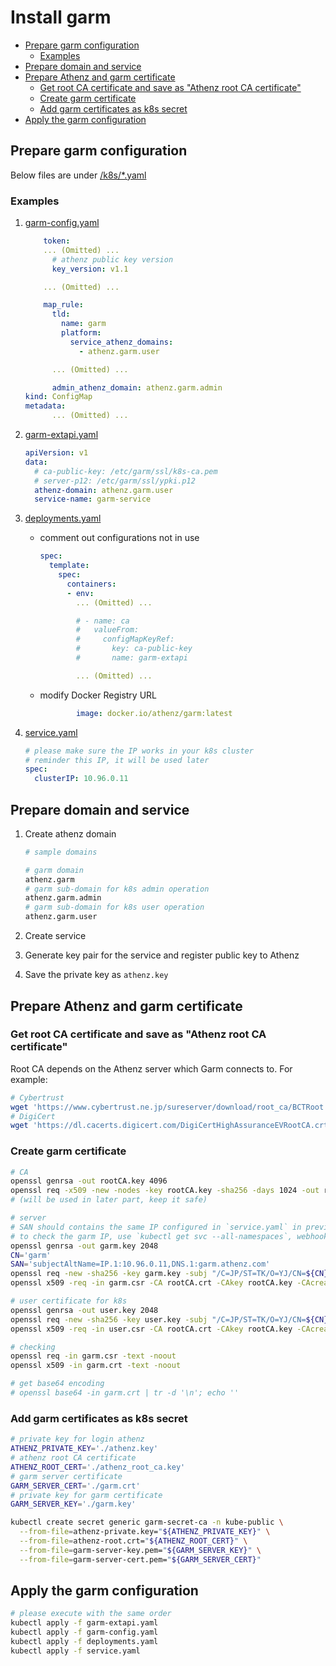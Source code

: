 # Install garm

<!-- TOC -->

- [Prepare garm configuration](#prepare-garm-configuration)
  - [Examples](#examples)
- [Prepare domain and service](#prepare-domain-and-service)
- [Prepare Athenz and garm certificate](#prepare-athenz-and-garm-certificate)
  - [Get root CA certificate and save as "Athenz root CA certificate"](#get-root-ca-certificate-and-save-as-athenz-root-ca-certificate)
  - [Create garm certificate](#create-garm-certificate)
  - [Add garm certificates as k8s secret](#add-garm-certificates-as-k8s-secret)
- [Apply the garm configuration](#apply-the-garm-configuration)

<!-- /TOC -->

## Prepare garm configuration

Below files are under [/k8s/\*.yaml](../../k8s)

### Examples

1. [garm-config.yaml](../../k8s/garm-config.yaml)

    ```yaml
        token:
        ... (Omitted) ...
          # athenz public key version
          key_version: v1.1

        ... (Omitted) ...

        map_rule:
          tld:
            name: garm
            platform:
              service_athenz_domains: 
                - athenz.garm.user

          ... (Omitted) ...

          admin_athenz_domain: athenz.garm.admin
    kind: ConfigMap
    metadata:
          ... (Omitted) ...
    ```

1. [garm-extapi.yaml](../../k8s/garm-extapi.yaml)

    ```yaml
    apiVersion: v1
    data:
      # ca-public-key: /etc/garm/ssl/k8s-ca.pem
      # server-p12: /etc/garm/ssl/ypki.p12
      athenz-domain: athenz.garm.user
      service-name: garm-service
    ```

1. [deployments.yaml](../../k8s/deployments.yaml)
    - comment out configurations not in use

        ```yaml
        spec:
          template:
            spec:
              containers:
              - env:
                ... (Omitted) ...

                # - name: ca
                #   valueFrom:
                #     configMapKeyRef:
                #       key: ca-public-key
                #       name: garm-extapi

                ... (Omitted) ...
        ```

    - modify Docker Registry URL

        ```yaml
                image: docker.io/athenz/garm:latest
        ```

1. [service.yaml](../../k8s/service.yaml)

    ```yaml
    # please make sure the IP works in your k8s cluster
    # reminder this IP, it will be used later
    spec:
      clusterIP: 10.96.0.11
    ```

## Prepare domain and service

1. Create athenz domain

    ```bash
    # sample domains

    # garm domain
    athenz.garm
    # garm sub-domain for k8s admin operation
    athenz.garm.admin
    # garm sub-domain for k8s user operation
    athenz.garm.user
    ```

1. Create service
1. Generate key pair for the service and register public key to Athenz
1. Save the private key as `athenz.key`

## Prepare Athenz and garm certificate

### Get root CA certificate and save as "Athenz root CA certificate"
Root CA depends on the Athenz server which Garm connects to.  For example:

```bash
# Cybertrust
wget 'https://www.cybertrust.ne.jp/sureserver/download/root_ca/BCTRoot.txt' -O ./athenz_root_ca.key
# DigiCert
wget 'https://dl.cacerts.digicert.com/DigiCertHighAssuranceEVRootCA.crt' -O ./athenz_root_ca.key
```

### Create garm certificate

```bash
# CA
openssl genrsa -out rootCA.key 4096
openssl req -x509 -new -nodes -key rootCA.key -sha256 -days 1024 -out rootCA.crt
# (will be used in later part, keep it safe)

# server
# SAN should contains the same IP configured in `service.yaml` in previous part
# to check the garm IP, use `kubectl get svc --all-namespaces`, webhook use IP only
openssl genrsa -out garm.key 2048
CN='garm'
SAN='subjectAltName=IP.1:10.96.0.11,DNS.1:garm.athenz.com'
openssl req -new -sha256 -key garm.key -subj "/C=JP/ST=TK/O=YJ/CN=${CN}" -reqexts SAN -config <(cat /etc/ssl/openssl.cnf <(printf "\n[SAN]\n${SAN}")) -out garm.csr
openssl x509 -req -in garm.csr -CA rootCA.crt -CAkey rootCA.key -CAcreateserial -out garm.crt -days 512 -sha256 -extfile <(cat /etc/ssl/openssl.cnf <(printf "\n[SAN]\n${SAN}")) -extensions SAN

# user certificate for k8s
openssl genrsa -out user.key 2048
openssl req -new -sha256 -key user.key -subj "/C=JP/ST=TK/O=YJ/CN=${CN}" -out user.csr
openssl x509 -req -in user.csr -CA rootCA.crt -CAkey rootCA.key -CAcreateserial -out user.crt -days 512 -sha256

# checking
openssl req -in garm.csr -text -noout
openssl x509 -in garm.crt -text -noout

# get base64 encoding
# openssl base64 -in garm.crt | tr -d '\n'; echo ''
```

### Add garm certificates as k8s secret

```bash
# private key for login athenz
ATHENZ_PRIVATE_KEY='./athenz.key'
# athenz root CA certificate
ATHENZ_ROOT_CERT='./athenz_root_ca.key'
# garm server certificate
GARM_SERVER_CERT='./garm.crt'
# private key for garm certificate
GARM_SERVER_KEY='./garm.key'

kubectl create secret generic garm-secret-ca -n kube-public \
  --from-file=athenz-private.key="${ATHENZ_PRIVATE_KEY}" \
  --from-file=athenz-root.crt="${ATHENZ_ROOT_CERT}" \
  --from-file=garm-server-key.pem="${GARM_SERVER_KEY}" \
  --from-file=garm-server-cert.pem="${GARM_SERVER_CERT}"
```

## Apply the garm configuration

```bash
# please execute with the same order
kubectl apply -f garm-extapi.yaml
kubectl apply -f garm-config.yaml
kubectl apply -f deployments.yaml
kubectl apply -f service.yaml
```
